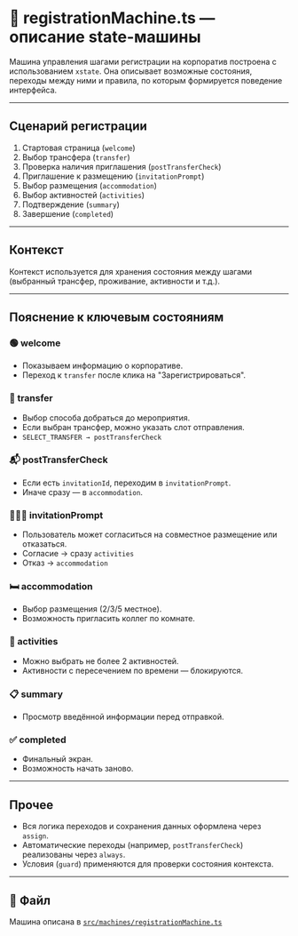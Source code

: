 # 🤖 registrationMachine.ts — описание state-машины

Машина управления шагами регистрации на корпоратив построена с использованием `xstate`. Она описывает возможные состояния, переходы между ними и правила, по которым формируется поведение интерфейса.

---

## Сценарий регистрации

1. Стартовая страница (`welcome`)
2. Выбор трансфера (`transfer`)
3. Проверка наличия приглашения (`postTransferCheck`)
4. Приглашение к размещению (`invitationPrompt`)
5. Выбор размещения (`accommodation`)
6. Выбор активностей (`activities`)
7. Подтверждение (`summary`)
8. Завершение (`completed`)

---

## Контекст

Контекст используется для хранения состояния между шагами (выбранный трансфер, проживание, активности и т.д.).

---

## Пояснение к ключевым состояниям

### 🟢 welcome
- Показываем информацию о корпоративе.
- Переход к `transfer` после клика на "Зарегистрироваться".

### 🚐 transfer
- Выбор способа добраться до мероприятия.
- Если выбран трансфер, можно указать слот отправления.
- `SELECT_TRANSFER → postTransferCheck`

### 📬 postTransferCheck
- Если есть `invitationId`, переходим в `invitationPrompt`.
- Иначе сразу — в `accommodation`.

### 🧑‍🤝‍🧑 invitationPrompt
- Пользователь может согласиться на совместное размещение или отказаться.
- Согласие → сразу `activities`
- Отказ → `accommodation`

### 🛏 accommodation
- Выбор размещения (2/3/5 местное).
- Возможность пригласить коллег по комнате.

### 🎯 activities
- Можно выбрать не более 2 активностей.
- Активности с пересечением по времени — блокируются.

### 📋 summary
- Просмотр введённой информации перед отправкой.

### ✅ completed
- Финальный экран.
- Возможность начать заново.

---

## Прочее

- Вся логика переходов и сохранения данных оформлена через `assign`.
- Автоматические переходы (например, `postTransferCheck`) реализованы через `always`.
- Условия (`guard`) применяются для проверки состояния контекста.

---

## 📁 Файл
Машина описана в [`src/machines/registrationMachine.ts`](../machines/registrationMachine.ts)
